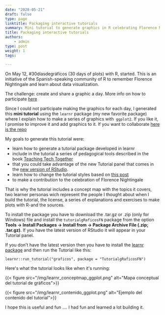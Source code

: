 ```yaml
---
date: "2020-05-21"
draft: false
type: page
linktitle: Packaging interactive tutorials
summary: Mini tutorial to generate graphics in R celebrating Florence Nightingale
title: Packaging interactive tutorials 
authors: 
    - admin
type: post
weight: 1
tags: 
  
---
```


On May 12, #30díasdegráficos (30 days of plots) with R, started. This is an initiative of the Spanish-speaking community of R to remember Florence Nightingale and learn about data visualization.

The challenge: create and share a graphic a day. More info on how to participate [here](https://github.com/cienciadedatos/datos-de-miercoles/blob/master/30-dias-de-graficos-2020.md)

Since I could not participate making the graphics for each day, I generated this **mini tutorial** using the `learnr` package (my new favorite package) where I explain how to make a series of graphics with` ggplot2`. If you like it, I promise to improve it and add graphics to it. If you want to collaborate [here is the repo](https://github.com/yabellini/tutorialgRaficosFN)

My goals to generate this tutorial were:

 * learn how to generate a tutorial package developed in learnr
* include in the tutorial a series of pedagogical tools described in the book [Teaching Tech Together](teachtogether.tech/)
* that you could take advantage of the new Tutorial panel that comes in the [new version of RStudio](https://rstudio.com/products/rstudio/download/preview/).
* learn how to change the tutorial styles based on [this post](https://education.rstudio.com/blog/2020/05/learnr-for-remote/)
* to make a contribution to the celebration of Florence Nightingale 

That is why the tutorial includes a concept map with the topics it covers, two learner personas wich represent the people I thought about when I build the tutorial, the license, a series of explanations and exercises to make plots with R-and the sources.

To install the package you have to download the .tar.gz or .zip (only for Windows) file and install the `tutorialgRaficosFN` package from the option **Tools -> Install Packages -> Install from -> Package Archive File (.zip; .tar.gz)**. If you have the latest version of RStudio it will appear in your Tutorial panel.

If you don't have the latest version then you have to install the [learnr package](https://rstudio.github.io/learnr/index.html) and then run the Tutorial like this:

`learnr::run_tutorial("graficos", package = "TutorialgRaficosFN")`


Here's what the tutorial looks like when it's running:

 {{< figure src="/img/learnr_conceptmap_ggplot.png" alt="Mapa conceptual del tutorial de gráficos">}}
 
 {{< figure src="/img/learnr_contenido_ggplot.png" alt="Ejemplo del contenido del tutorial">}}


I hope this is useful and fun .... I had fun and learned a lot building it.
